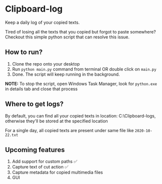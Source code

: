 # Clipboard-log
Keep a daily log of your copied texts.

Tired of losing all the texts that you copied but forgot to paste somewhere? Checkout this simple python script that can resolve this issue.

## How to run?
1. Clone the repo onto your desktop
2. Run `python main.py` command from terminal OR double click on `main.py`
3. Done. The script will keep running in the background.

**NOTE:** To stop the script, open Windows Task Manager, look for `python.exe` in details tab and close that process

## Where to get logs?
By default, you can find all your copied texts in location: C:\Clipboard-logs, otherwise they'll be stored at the specified location

For a single day, all copied texts are present under same file like `2020-10-22.txt`

## Upcoming features
1. Add support for custom paths ✅
2. Capture text of cut action ✅
3. Capture metadata for copied multimedia files
4. GUI
